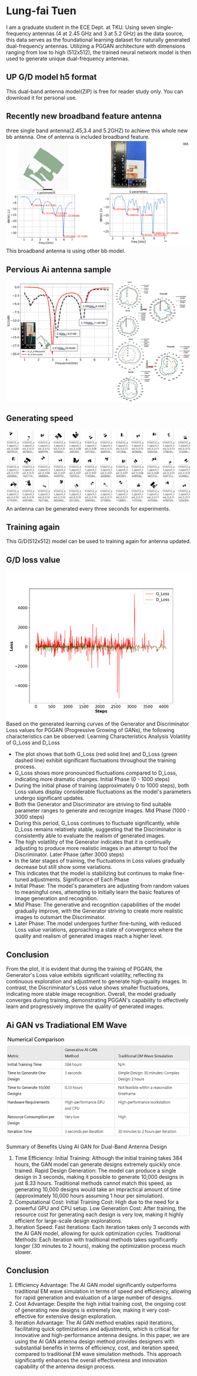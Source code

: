 # **Lung-fai Tuen**
I am a graduate student in the ECE Dept. at TKU.
Using seven single-frequency antennas (4 at 2.45 GHz and 3 at 5.2 GHz) as the data source, this data serves as the foundational learning dataset for naturally generated dual-frequency antennas. Utilizing a PGGAN architecture with dimensions ranging from low to high (512x512), the trained neural network model is then used to generate unique dual-frequency antennas.
## UP G/D model h5 format
This dual-band antenna model(ZIP) is free for reader study only.
You can download it for personal use.
## Recently new broadband feature antenna
three single band antenna(2.45,3.4 and 5.2GHZ) to achieve this whole new bb antenna. One of antenna is included broadband feature.
![image](https://github.com/justintuen/lungfai/blob/main/material/pictures/bb.jpg)
This broadband antenna is using other bb model.
## Pervious Ai antenna sample
![image](https://github.com/justintuen/lungfai/blob/main/material/pictures/github.jpg)
## Generating speed
![image](https://github.com/justintuen/lungfai/blob/main/material/pictures/bb_g.jpg)
An antenna can be generated every three seconds for experiments.
## Training again
This G/D(512x512) model can be used to training again for antenna updated.   
## G/D loss value
![image](https://github.com/justintuen/lungfai/blob/main/material/pictures/loss_plot.png)
Based on the generated learning curves of the Generator and Discriminator Loss values for PGGAN (Progressive Growing of GANs), the following characteristics can be observed:
Learning Characteristics Analysis
Volatility of G_Loss and D_Loss
-	The plot shows that both G_Loss (red solid line) and D_Loss (green dashed line) exhibit significant fluctuations throughout the training process.
-	G_Loss shows more pronounced fluctuations compared to D_Loss, indicating more dramatic changes.
  Initial Phase (0 - 1000 steps)
-	During the initial phase of training (approximately 0 to 1000 steps), both Loss values display considerable fluctuations as the model's parameters undergo significant updates.
-	Both the Generator and Discriminator are striving to find suitable parameter ranges to generate and recognize images.
  Mid Phase (1000 - 3000 steps)
-	During this period, G_Loss continues to fluctuate significantly, while D_Loss remains relatively stable, suggesting that the Discriminator is consistently able to evaluate the realism of generated images.
-	The high volatility of the Generator indicates that it is continually adjusting to produce more realistic images in an attempt to fool the Discriminator.
  Later Phase (after 3000 steps)
-	In the later stages of training, the fluctuations in Loss values gradually decrease but still show some variations.
-	This indicates that the model is stabilizing but continues to make fine-tuned adjustments.
Significance of Each Phase
- Initial Phase: The model's parameters are adjusting from random values to meaningful ones, attempting to initially learn the basic features of image generation and recognition.
- Mid Phase: The generative and recognition capabilities of the model gradually improve, with the Generator striving to create more realistic images to outsmart the Discriminator.
- Later Phase: The model undergoes further fine-tuning, with reduced Loss value variations, approaching a state of convergence where the quality and realism of generated images reach a higher level.
## Conclusion
From the plot, it is evident that during the training of PGGAN, the Generator's Loss value exhibits significant volatility, reflecting its continuous exploration and adjustment to generate high-quality images. In contrast, the Discriminator's Loss value shows smaller fluctuations, indicating more stable image recognition. Overall, the model gradually converges during training, demonstrating PGGAN's capability to effectively learn and progressively improve the quality of generated images.

## Ai GAN vs Tradiational EM Wave
![image](https://github.com/justintuen/lungfai/blob/main/material/pictures/numerical_comparison.png)

Summary of Benefits Using AI GAN for Dual-Band Antenna Design
1.	Time Efficiency:
Initial Training: Although the initial training takes 384 hours, the GAN model can generate designs extremely quickly once trained.
Rapid Design Generation: The model can produce a single design in 3 seconds, making it possible to generate 10,000 designs in just 8.33 hours. Traditional methods cannot match this speed, as generating 10,000 designs would take an impractical amount of time (approximately 10,000 hours assuming 1 hour per simulation).
2.	Computational Cost:
Initial Training Cost: High due to the need for a powerful GPU and CPU setup.
Low Generation Cost: After training, the resource cost for generating each design is very low, making it highly efficient for large-scale design explorations.
3.	Iteration Speed:
Fast Iterations: Each iteration takes only 3 seconds with the AI GAN model, allowing for quick optimization cycles.
Traditional Methods: Each iteration with traditional methods takes significantly longer (30 minutes to 2 hours), making the optimization process much slower.

## Conclusion
1. Efficiency Advantage: The AI GAN model significantly outperforms traditional EM wave simulation in terms of speed and efficiency, allowing for rapid generation and evaluation of a large number of designs.
2. Cost Advantage: Despite the high initial training cost, the ongoing cost of generating new designs is extremely low, making it very cost-effective for extensive design exploration.
3. Iteration Advantage: The AI GAN method enables rapid iterations, facilitating quick optimizations and adjustments, which is critical for innovative and high-performance antenna designs.
In this paper, we are using the AI GAN antenna design method provides designers with substantial benefits in terms of efficiency, cost, and iteration speed, compared to traditional EM wave simulation methods. This approach significantly enhances the overall effectiveness and innovation capability of the antenna design process.

